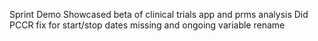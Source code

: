 Sprint Demo
Showcased beta of clinical trials app and prms analysis
Did PCCR fix for start/stop dates missing and ongoing variable rename
